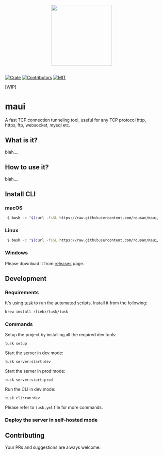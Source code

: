 <div align="center">
  <a href="https://github.com/rousan/maui">
    <img width="200" height="200" src="https://avatars3.githubusercontent.com/u/63495711?s=200&v=4">
  </a>
  <br />
  <br />
</div>

[![Crate](https://img.shields.io/crates/v/maui.svg)](https://crates.io/crates/maui)
[![Contributors](https://img.shields.io/github/contributors/rousan/maui.svg)](https://github.com/rousan/maui/graphs/contributors)
[![MIT](https://img.shields.io/crates/l/maui.svg)](./LICENSE)

[WIP]

# maui

A fast TCP connection tunneling tool, useful for any TCP protocol http, https, ftp, websocket, mysql etc.

## What is it?

blah....

## How to use it?

blah....

## Install CLI

### macOS

```sh
 $ bash -c "$(curl -fsSL https://raw.githubusercontent.com/rousan/maui/master/install.sh)"
```

### Linux

```sh
 $ bash -c "$(curl -fsSL https://raw.githubusercontent.com/rousan/maui/master/install.sh)"
```

### Windows

Please download it from [releases](https://github.com/rousan/maui/releases) page.

## Development

### Requirements

It's using [tusk](https://github.com/rliebz/tusk) to run the automated scripts. Install it from the following:

```sh
brew install rliebz/tusk/tusk
```

### Commands

Setup the project by installing all the required dev tools:

```sh
tusk setup
```

Start the server in dev mode:

```sh
tusk server:start:dev
```

Start the server in prod mode:

```sh
tusk server:start:prod
```

Run the CLI in dev mode:

```sh
tusk cli:run:dev
```

Please refer to `tusk.yml` file for more commands.

### Deploy the server in self-hosted mode

## Contributing

Your PRs and suggestions are always welcome.
